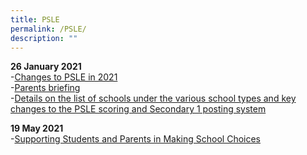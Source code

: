 ```yaml
---
title: PSLE
permalink: /PSLE/
description: ""
---
```

**26 January 2021**  
\-[Changes to PSLE in 2021](/files/Summary-of-PSLE-Changes-in-2021.pdf)<br>
\-[Parents briefing](/files/Parents%20Briefing%20DeckGreenwood%20Final.pdf)<br>
\-[Details on the list of schools under the various school types and key changes to the PSLE scoring and Secondary 1 posting system](https://www.moe.gov.sg/microsites/psle-fsbb)  
  
**19 May 2021**  
\-[Supporting Students and Parents in Making School Choices](/files/Final%20Parent%20Engagement%20Deck%20Dated%2019%20May%202021.pdf)